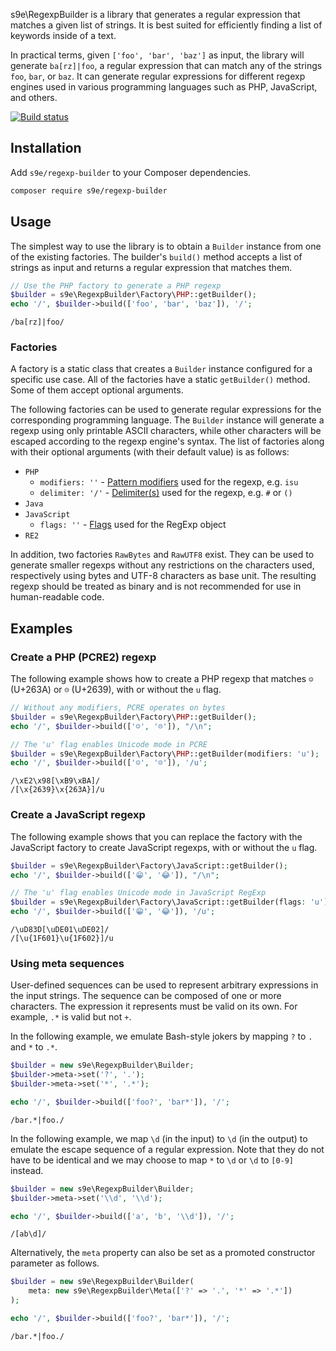 s9e\RegexpBuilder is a library that generates a regular expression that matches a given list of strings. It is best suited for efficiently finding a list of keywords inside of a text.

In practical terms, given `['foo', 'bar', 'baz']` as input, the library will generate `ba[rz]|foo`, a regular expression that can match any of the strings `foo`, `bar`, or `baz`. It can generate regular expressions for different regexp engines used in various programming languages such as PHP, JavaScript, and others.

[![Build status](https://github.com/s9e/RegexpBuilder/actions/workflows/build.yml/badge.svg)](https://github.com/s9e/RegexpBuilder/actions/workflows/build.yml)


## Installation

Add `s9e/regexp-builder` to your Composer dependencies.

```bash
composer require s9e/regexp-builder
```


## Usage

The simplest way to use the library is to obtain a `Builder` instance from one of the existing factories. The builder's `build()` method accepts a list of strings as input and returns a regular expression that matches them.

```php
// Use the PHP factory to generate a PHP regexp
$builder = s9e\RegexpBuilder\Factory\PHP::getBuilder();
echo '/', $builder->build(['foo', 'bar', 'baz']), '/';
```
```
/ba[rz]|foo/
```


### Factories

A factory is a static class that creates a `Builder` instance configured for a specific use case. All of the factories have a static `getBuilder()` method. Some of them accept optional arguments.

The following factories can be used to generate regular expressions for the corresponding programming language. The `Builder` instance will generate a regexp using only printable ASCII characters, while other characters will be escaped according to the regexp engine's syntax. The list of factories along with their optional arguments (with their default value) is as follows:

 - `PHP`
     - `modifiers: ''` - [Pattern modifiers](https://www.php.net/manual/reference.pcre.pattern.modifiers.php) used for the regexp, e.g. `isu`
     - `delimiter: '/'` - [Delimiter(s)](https://www.php.net/manual/en/regexp.reference.delimiters.php) used for the regexp, e.g. `#` or `()`
 - `Java`
 - `JavaScript`
     - `flags: ''` - [Flags](https://developer.mozilla.org/en-US/docs/Web/JavaScript/Reference/Global_Objects/RegExp/flags#description) used for the RegExp object
 - `RE2`

In addition, two factories `RawBytes` and `RawUTF8` exist. They can be used to generate smaller regexps without any restrictions on the characters used, respectively using bytes and UTF-8 characters as base unit. The resulting regexp should be treated as binary and is not recommended for use in human-readable code.


## Examples


### Create a PHP (PCRE2) regexp

The following example shows how to create a PHP regexp that matches `☺` (U+263A) or `☹` (U+2639), with or without the `u` flag.

```php
// Without any modifiers, PCRE operates on bytes
$builder = s9e\RegexpBuilder\Factory\PHP::getBuilder();
echo '/', $builder->build(['☺', '☹']), "/\n";

// The 'u' flag enables Unicode mode in PCRE
$builder = s9e\RegexpBuilder\Factory\PHP::getBuilder(modifiers: 'u');
echo '/', $builder->build(['☺', '☹']), '/u';
```
```
/\xE2\x98[\xB9\xBA]/
/[\x{2639}\x{263A}]/u
```


### Create a JavaScript regexp

The following example shows that you can replace the factory with the JavaScript factory to create JavaScript regexps, with or without the `u` flag.

```php
$builder = s9e\RegexpBuilder\Factory\JavaScript::getBuilder();
echo '/', $builder->build(['😁', '😂']), "/\n";

// The 'u' flag enables Unicode mode in JavaScript RegExp
$builder = s9e\RegexpBuilder\Factory\JavaScript::getBuilder(flags: 'u');
echo '/', $builder->build(['😁', '😂']), '/u';
```
```
/\uD83D[\uDE01\uDE02]/
/[\u{1F601}\u{1F602}]/u
```


### Using meta sequences

User-defined sequences can be used to represent arbitrary expressions in the input strings. The sequence can be composed of one or more characters. The expression it represents must be valid on its own. For example, `.*` is valid but not `+`.

In the following example, we emulate Bash-style jokers by mapping `?` to `.` and `*` to `.*`.

```php
$builder = new s9e\RegexpBuilder\Builder;
$builder->meta->set('?', '.');
$builder->meta->set('*', '.*');

echo '/', $builder->build(['foo?', 'bar*']), '/';
```
```
/bar.*|foo./
```

In the following example, we map `\d` (in the input) to `\d` (in the output) to emulate the escape sequence of a regular expression. Note that they do not have to be identical and we may choose to map `*` to `\d` or `\d` to `[0-9]` instead.

```php
$builder = new s9e\RegexpBuilder\Builder;
$builder->meta->set('\\d', '\\d');

echo '/', $builder->build(['a', 'b', '\\d']), '/';
```
```
/[ab\d]/
```

Alternatively, the `meta` property can also be set as a promoted constructor parameter as follows.
```php
$builder = new s9e\RegexpBuilder\Builder(
	meta: new s9e\RegexpBuilder\Meta(['?' => '.', '*' => '.*'])
);

echo '/', $builder->build(['foo?', 'bar*']), '/';
```
```
/bar.*|foo./
```
